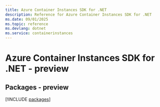 ```yaml
---
title: Azure Container Instances SDK for .NET
description: Reference for Azure Container Instances SDK for .NET
ms.date: 09/01/2025
ms.topic: reference
ms.devlang: dotnet
ms.service: containerinstances
---
```

# Azure Container Instances SDK for .NET - preview
## Packages - preview
[!INCLUDE [packages](container-instances-index.md)]